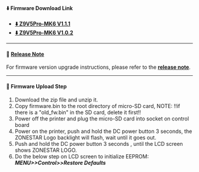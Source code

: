 #### :arrow_down: Firmware Download Link
- **[:arrow_down: Z9V5Pro-MK6 V1.1.1](./Z9V5ProMK6_V1_1_1.zip)**
- **[:arrow_down: Z9V5Pro-MK6 V1.0.2](./Z9V5ProMK6_V1_0_2.zip)**

----
#### :blue_book: [Release Note](../releasenote.md)   
For firmware version upgrade instructions, please refer to the [**release note**](../releasenote.md).

----
#### :wrench: Firmware Upload Step 
1. Download the zip file and unzip it.
2. Copy firmware.bin to the root directory of micro-SD card, 
NOTE: !!if there is a "old_fw.bin" in the SD card, delete it first!!
3. Power off the printer and plug the micro-SD card into socket on control board
4. Power on the printer, push and hold the DC power button 3 seconds, the ZONESTAR Logo backlight will flash, wait until it goes out.
5. Push and hold the DC power button 3 seconds , until the LCD screen shows ZONESTAR LOGO.
6. Do the below step on LCD screen to initialize EEPROM: ***MENU>>Control>>Restore Defaults***




